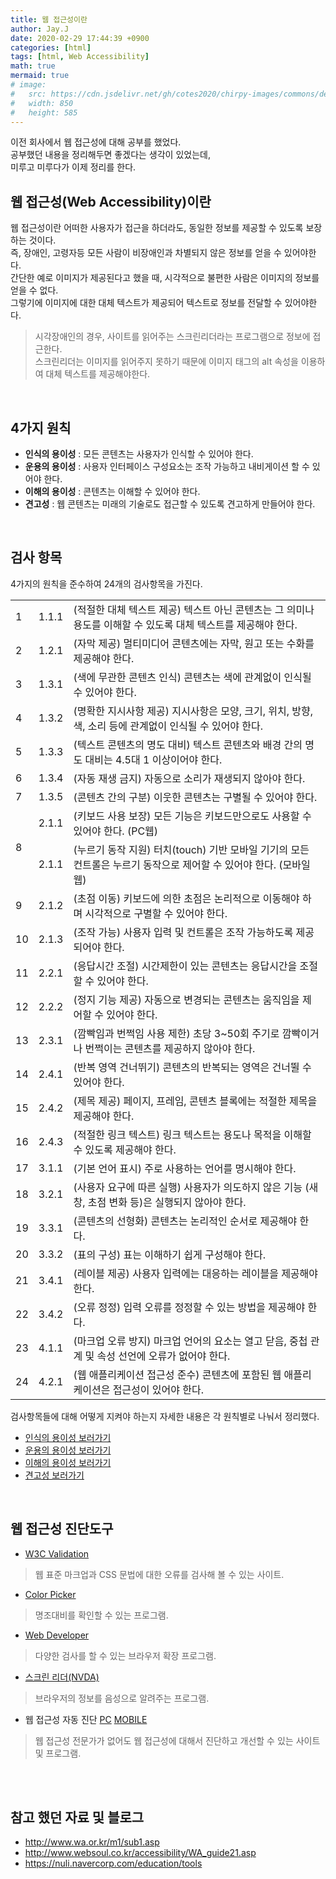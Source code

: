 ```yaml
---
title: 웹 접근성이란
author: Jay.J
date: 2020-02-29 17:44:39 +0900
categories: [html]
tags: [html, Web Accessibility]
math: true
mermaid: true
# image:
#   src: https://cdn.jsdelivr.net/gh/cotes2020/chirpy-images/commons/devices-mockup.png
#   width: 850
#   height: 585
---
```

<!-- <img src="/assets/img/vue/webkitflow.png" alt=""> -->

이전 회사에서 웹 접근성에 대해 공부를 했었다.<br>
공부했던 내용을 정리해두면 좋겠다는 생각이 있었는데,<br>
미루고 미루다가 이제 정리를 한다.

## 웹 접근성(Web Accessibility)이란

웹 접근성이란 어떠한 사용자가 접근을 하더라도, 동일한 정보를 제공할 수 있도록 보장하는 것이다.<br>
즉, 장애인, 고령자등 모든 사람이 비장애인과 차별되지 않은 정보를 얻을 수 있어야한다.<br>
간단한 예로 이미지가 제공된다고 했을 때, 시각적으로 불편한 사람은 이미지의 정보를 얻을 수 없다.<br>
그렇기에 이미지에 대한 대체 텍스트가 제공되어 텍스트로 정보를 전달할 수 있어야한다.
> 시각장애인의 경우, 사이트를 읽어주는 스크린리더라는 프로그램으로 정보에 접근한다.<br>
> 스크린리더는 이미지를 읽어주지 못하기 때문에 이미지 태그의 alt 속성을 이용하여 대체 텍스트를 제공해야한다.

<br>

## 4가지 원칙

- <b>인식의 용이성</b> : 모든 콘텐츠는 사용자가 인식할 수 있어야 한다.
- <b>운용의 용이성</b> : 사용자 인터페이스 구성요소는 조작 가능하고 내비게이션 할 수 있어야 한다.
- <b>이해의 용이성</b> : 콘텐츠는 이해할 수 있어야 한다.
- <b>견고성</b> : 웹 콘텐츠는 미래의 기술로도 접근할 수 있도록 견고하게 만들어야 한다.

<br>

## 검사 항목

4가지의 원칙을 준수하여 24개의 검사항목을 가진다.<br>

<table>
    <tbody>
        <tr><td>1</td><td>1.1.1</td><td>(적절한 대체 텍스트 제공) 텍스트 아닌 콘텐츠는 그 의미나 용도를 이해할 수 있도록 대체 텍스트를 제공해야 한다.</td></tr>
        <tr><td>2</td><td>1.2.1</td><td>(자막 제공) 멀티미디어 콘텐츠에는 자막, 원고 또는 수화를 제공해야 한다.</td></tr>
        <tr><td>3</td><td>1.3.1</td><td>(색에 무관한 콘텐츠 인식) 콘텐츠는 색에 관계없이 인식될 수 있어야 한다.</td></tr>
        <tr><td>4</td><td>1.3.2</td><td>(명확한 지시사항 제공) 지시사항은 모양, 크기, 위치, 방향, 색, 소리 등에 관계없이 인식될 수 있어야 한다.</td></tr>
        <tr><td>5</td><td>1.3.3</td><td>(텍스트 콘텐츠의 명도 대비) 텍스트 콘텐츠와 배경 간의 명도 대비는 4.5대 1 이상이어야 한다.</td></tr>
        <tr><td>6</td><td>1.3.4</td><td>(자동 재생 금지) 자동으로 소리가 재생되지 않아야 한다.</td></tr>
        <tr><td>7</td><td>1.3.5</td><td>(콘텐츠 간의 구분) 이웃한 콘텐츠는 구별될 수 있어야 한다.</td></tr>
        <tr><td rowspan="2">8</td><td>2.1.1</td><td>(키보드 사용 보장) 모든 기능은 키보드만으로도 사용할 수 있어야 한다. (PC웹)</td></tr>
        <tr><td>2.1.1</td><td>(누르기 동작 지원) 터치(touch) 기반 모바일 기기의 모든 컨트롤은 누르기 동작으로 제어할 수 있어야 한다. (모바일웹)</td></tr>
        <tr><td>9</td><td>2.1.2</td><td>(초점 이동) 키보드에 의한 초점은 논리적으로 이동해야 하며 시각적으로 구별할 수 있어야 한다.</td></tr>
        <tr><td>10</td><td>2.1.3</td><td>(조작 가능) 사용자 입력 및 컨트롤은 조작 가능하도록 제공되어야 한다.</td></tr>
        <tr><td>11</td><td>2.2.1</td><td>(응답시간 조절) 시간제한이 있는 콘텐츠는 응답시간을 조절할 수 있어야 한다.</td></tr>
        <tr><td>12</td><td>2.2.2</td><td>(정지 기능 제공) 자동으로 변경되는 콘텐츠는 움직임을 제어할 수 있어야 한다.</td></tr>
        <tr><td>13</td><td>2.3.1</td><td>(깜빡임과 번쩍임 사용 제한) 초당 3~50회 주기로 깜빡이거나 번쩍이는 콘텐츠를 제공하지 않아야 한다.</td></tr>
        <tr><td>14</td><td>2.4.1</td><td>(반복 영역 건너뛰기) 콘텐츠의 반복되는 영역은 건너뛸 수 있어야 한다.</td></tr>
        <tr><td>15</td><td>2.4.2</td><td>(제목 제공) 페이지, 프레임, 콘텐츠 블록에는 적절한 제목을 제공해야 한다.</td></tr>
        <tr><td>16</td><td>2.4.3</td><td>(적절한 링크 텍스트) 링크 텍스트는 용도나 목적을 이해할 수 있도록 제공해야 한다.</td></tr>
        <tr><td>17</td><td>3.1.1</td><td>(기본 언어 표시) 주로 사용하는 언어를 명시해야 한다.</td></tr>
        <tr><td>18</td><td>3.2.1</td><td>(사용자 요구에 따른 실행) 사용자가 의도하지 않은 기능 (새 창, 초점 변화 등)은 실행되지 않아야 한다.</td></tr>
        <tr><td>19</td><td>3.3.1</td><td>(콘텐츠의 선형화) 콘텐츠는 논리적인 순서로 제공해야 한다.</td></tr>
        <tr><td>20</td><td>3.3.2</td><td>(표의 구성) 표는 이해하기 쉽게 구성해야 한다.</td></tr>
        <tr><td>21</td><td>3.4.1</td><td>(레이블 제공) 사용자 입력에는 대응하는 레이블을 제공해야 한다.</td></tr>
        <tr><td>22</td><td>3.4.2</td><td>(오류 정정) 입력 오류를 정정할 수 있는 방법을 제공해야 한다.</td></tr>
        <tr><td>23</td><td>4.1.1</td><td>(마크업 오류 방지) 마크업 언어의 요소는 열고 닫음, 중첩 관계 및 속성 선언에 오류가 없어야 한다.</td></tr>
        <tr><td>24</td><td>4.2.1</td><td>(웹 애플리케이션 접근성 준수) 콘텐츠에 포함된 웹 애플리케이션은 접근성이 있어야 한다.</td></tr>
    </tbody>
</table>

검사항목들에 대해 어떻게 지켜야 하는지 자세한 내용은 각 원칙별로 나눠서 정리했다.

- [인식의 용이성 보러가기](/posts/webAccessibility_2/)
- [운용의 용이성 보러가기](/posts/webAccessibility_3/)
- [이해의 용이성 보러가기](/posts/webAccessibility_4/)
- [견고성 보러가기](/posts/webAccessibility_5/)

<br>

## 웹 접근성 진단도구


- [W3C Validation](https://jigsaw.w3.org/css-validator/)
> 웹 표준 마크업과 CSS 문법에 대한 오류를 검사해 볼 수 있는 사이트.

- [Color Picker](https://www.tpgi.com/color-contrast-checker/)
> 명조대비를 확인할 수 있는 프로그램.

- [Web Developer](https://chrome.google.com/webstore/detail/web-developer/bfbameneiokkgbdmiekhjnmfkcnldhhm/related?hl=ko)
> 다양한 검사를 할 수 있는 브라우저 확장 프로그램.

- [스크린 리더(NVDA)](https://www.nvaccess.org/)
> 브라우저의 정보를 음성으로 알려주는 프로그램.

- 웹 접근성 자동 진단 [PC](https://wave.webaim.org/) [MOBILE](https://play.google.com/store/apps/details?id=com.google.android.apps.accessibility.auditor)
> 웹 접근성 전문가가 없어도 웹 접근성에 대해서 진단하고 개선할 수 있는 사이트 및 프로그램.

<br>
<br>

## 참고 했던 자료 및 블로그
 - <a href="http://www.wa.or.kr/m1/sub1.asp" target="_blank">http://www.wa.or.kr/m1/sub1.asp</a>
 - <a href="http://www.websoul.co.kr/accessibility/WA_guide21.asp" target="_blank">http://www.websoul.co.kr/accessibility/WA_guide21.asp</a>
 - <a href="https://nuli.navercorp.com/education/tools" target="_blank">https://nuli.navercorp.com/education/tools</a>
